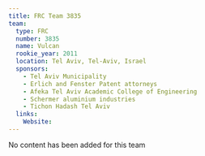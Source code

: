```yaml
---
title: FRC Team 3835
team:
  type: FRC
  number: 3835
  name: Vulcan
  rookie_year: 2011
  location: Tel Aviv, Tel-Aviv, Israel
  sponsors:
    - Tel Aviv Municipality
    - Erlich and Fenster Patent attorneys
    - Afeka Tel Aviv Academic College of Engineering
    - Schermer aluminium industries
    - Tichon Hadash Tel Aviv
  links:
    Website: 
---
```

No content has been added for this team